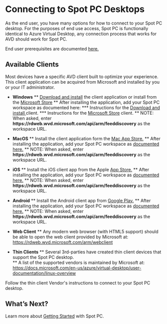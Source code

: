 <meta name="robots" content="noindex">

# Connecting to Spot PC Desktops

As the end user, you have many options for how to connect to your Spot PC desktop. For the purposes of end use access, Spot PC is functionally identical to Azure Virtual Desktop, any connection process that works for AVD should work for Spot PC.

End user prerequisites are documented [here.](spot-pc/getting-started/prerequisites/end-user-prerequisites)

## Available Clients
Most devices have a specific AVD client built to optimize your experience.  This client application can be acquired from Microsoft and installed by you or your IT administrator.

* **Windows**
** [Download and install](https://docs.microsoft.com/en-us/azure/virtual-desktop/user-documentation/connect-windows-7-10) the client application or install from the [Microsoft Store](https://www.microsoft.com/store/productId/9WZDNCRFJ3PS)
** After installing the application, add your Spot PC workspace as documented here:
*** Instructions for the [Download and install ](https://docs.microsoft.com/en-us/azure/virtual-desktop/user-documentation/connect-windows-7-10#subscribe-to-a-workspace) client.
*** Instructions for the [Microsoft Store](https://docs.microsoft.com/en-us/azure/virtual-desktop/user-documentation/connect-microsoft-store#subscribe-to-a-workspace) client.
** NOTE: When asked, enter **https<area>://rdweb.wvd.microsoft.com/api/arm/feeddiscovery** as the workspace URL.
* **MacOS**
** Install the client application form the [Mac App Store.](https://apps.apple.com/app/microsoft-remote-desktop/id1295203466?mt=12)
** After installing the application, add your Spot PC workspace as [documented here.](https://docs.microsoft.com/en-us/azure/virtual-desktop/user-documentation/connect-macos#subscribe-to-a-feed)
** NOTE: When asked, enter **https<area>://rdweb.wvd.microsoft.com/api/arm/feeddiscovery** as the workspace URL.
* **iOS**
** Install the iOS client app from the Apple [App Store.](https://aka.ms/rdios)
** After installing the application, add your Spot PC workspace as [documented here.](https://docs.microsoft.com/en-us/azure/virtual-desktop/user-documentation/connect-ios#subscribe-to-a-feed)
** NOTE: When asked, enter **https<area>://rdweb.wvd.microsoft.com/api/arm/feeddiscovery** as the workspace URL.

* **Android**
** Install the Android client app from [Google Play.](https://play.google.com/store/apps/details?id=com.microsoft.rdc.androidx)
** After installing the application, add your Spot PC workspace as [documented here.](https://docs.microsoft.com/en-us/azure/virtual-desktop/user-documentation/connect-android#subscribe-to-a-feed)
** NOTE: When asked, enter **https<area>://rdweb.wvd.microsoft.com/api/arm/feeddiscovery** as the workspace URL.

* **Web Client**
** Any modern web browser (with HTML5 support) should be able to open the web client provided by Microsoft at: https://rdweb.wvd.microsoft.com/arm/webclient

* **Thin Clients**
** Several 3rd-parties have created thin client devices that support the Spot PC desktop.  
** A list of the supported vendors is maintained by Microsoft at: https://docs.microsoft.com/en-us/azure/virtual-desktop/user-documentation/linux-overview

Follow the thin client Vendor's instructions to connect to your Spot PC desktop.

## What’s Next?

Learn more about [Getting Started](spot-pc/getting-started/) with Spot PC.
